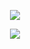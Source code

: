 <div align="center">
  
![](https://komarev.com/ghpvc/?username=undeadlost&label=♡&style=flat-plastic&color=gray)
</div>
<p align="center">
  <img src="https://file.garden/ZjhOfU74SkXuNnGg/yeah.jpg"></img></a>
</p>
<div align="center">

&nbsp;

&nbsp;
